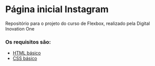 # Página inicial Instagram

Repositório para o projeto do curso de Flexbox, realizado pela Digital Inovation One 

### Os requisitos são:

* [HTML básico](https://www.w3schools.com/html/)
* [CSS básico](https://developer.mozilla.org/pt-BR/docs/Web/CSS)


